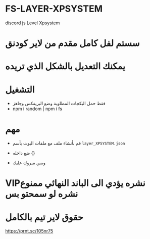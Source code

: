 # FS-LAYER-XPSYSTEM
discord js Level Xpsystem

# سستم لفل كامل مقدم من لاير كودنق

# يمكنك التعديل بالشكل الذي تريده

# التشغيل

- فقط حمل البكجات المطلوبة وضع البريفكس وجاهز
- npm i random | npm i fs


# مهم 

- قم بأنشاء ملف مع ملفات البوت بأسم `layer_XPSYSTEM.json`

- ضع داخله {}

- وبس مبروك عليك

# VIPنشره يؤدي الى الباند النهائي ممنوع نشره لو سمحتو بس 
# حقوق لاير تيم بالكامل

https://prnt.sc/105nr75
